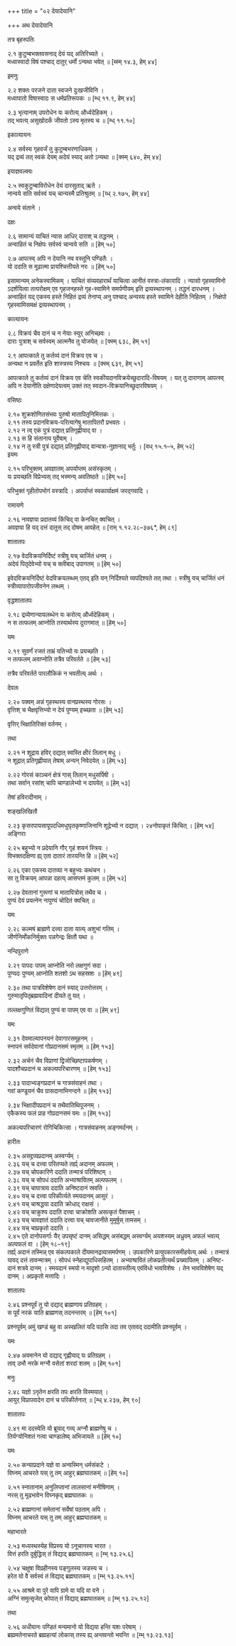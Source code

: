 +++
title = "०२ देयादेयानि"

+++
अथ देयादेयानि

तत्र बृहस्पतिः

२.१ कुटुम्बभक्तवसनाद् देयं यद् अतिरिच्यते ।  
मध्वास्वादो विषं पश्चाद् दातुर् धर्मो ऽन्यथा भवेत् ॥ [ब्स्म् १४.३, हेम् ४४]

इमनुः

२.२ शक्तः परजने दाता स्वजने दुःखजीविनि ।  
मध्वापातो विषास्वादः स धर्मप्रतिरूपकः ॥ [म्ध् ११.९, हेम् ४४]

२.३ भृत्यानाम् उपरोधेन यः करोत्य् और्ध्वदेहिकम् ।  
तद् भवत्य् असुखोदर्कं जीवतो ऽस्य मृतस्य च ॥ [म्ध् ११.१०]

इकात्यायनः

२.४ सर्वस्य गृहवर्जं तु कुटुम्बभरणाधिकम् ।  
यद् द्रव्यं तत् स्वकं देयम् अदेयं स्याद् अतो ऽन्यथा ॥ [क्स्म् ६४०, हेम् ४४]

इयाज्ञवल्क्यः

२.५ स्वकुटुम्बाविरोधेन देयं दारसुताद् ऋते ।  
नान्वये सति सर्वस्वं यच् चान्यस्मै प्रतिश्रुतम् ॥ [य्ध् २.१७५, हेम् ४४]

अन्वये संताने ।

दक्षः

२.६ सामान्यं याचितं न्यास आधिर् दाराश् च तद्धनम् ।  
अन्वाहितं च निक्षेपः सर्वस्वं चान्वये सति ॥ [हेम् ५०]

२.७ आपत्स्व् अपि न देयानि नव वस्तूनि पण्डितैः ।  
यो ददाति स मूढात्मा प्रायश्चित्तीयते नरः ॥ [हेम् ५०]

इसामान्यम् अनेकस्वामिकम् । याचितं संव्यवहारार्थं याचित्वा आनीतं वस्त्रा-लंकारादि । न्यासो गृहस्वामिनो ऽदर्शयित्वा तत्परोक्षम् एव गृहजनहस्ते गृह-स्वामिने समर्पणीयम् इति द्रव्यस्थापनम् । तद्धनं दारधनम् । अन्वाहितं यद् एकस्य हस्ते निहितं द्रव्यं तेनाप्य् अनु पश्चाद् अन्यस्य हस्ते स्वामिने देहीति निहितम् । निक्षेपो गृहस्वामिसमक्षं द्रव्यस्थापनम् ।

कात्यायनः

२.८ विक्रयं चैव दानं च न नेयाः स्युर् अनिच्छवः ।  
दाराः पुत्राश् च सर्वस्वम् आत्मनैव तु योजयेत् ॥ [क्स्म् ६३८, हेम् ५१]

२.९ आपत्काले तु कर्तव्यं दानं विक्रय एव च ।  
अन्यथा न प्रवर्तेत इति शास्त्रस्य निश्चयः ॥ [क्स्म् ६३९, हेम् ५१]

आपत्काले तु कर्तव्यं दानं विक्रय एव चेति स्वकीयदानविक्रयेच्छुदारादि-विषयम् । यत् तु दाराणाम् आपत्स्व् अपि न देयानीति दक्षेणादेयत्वम् उक्तं तत् स्वदान-विक्रयानिच्छुदारविषयम् ।

वसिष्ठः

२.१० शुक्रशोणितसंभवः पुरुषो मातापितृनिमित्तकः ।  
२.११ तस्य प्रदानविक्रय-परित्यागेषु मातापितरौ प्रभवतः ।  
२.१२ न त्व् एकं पुत्रं दद्यात् प्रतिगृह्णीयाद् वा ।  
२.१३ स हि संतानाय पूर्वेषाम् ।  
२.१४ न तु स्त्री पुत्रं दद्यात् प्रतिगृह्णीयाद् वान्यत्रा-नुज्ञानाद् भर्तुः । [वध् १५.१–५, हेम् ५२]  
इयमः

२.१५ परिभुक्तम् अवज्ञातम् अपर्याप्तम् असंस्कृतम् ।  
यः प्रयच्छति विप्रेभ्यस् तद् भस्मन्य् अवतिष्ठते ॥ [हेम् ५०]

परिभुक्तं गृहीतोपभोगं वस्त्रादि । अपर्याप्तं स्वकार्याक्षमं जरद्गवादि ।

रामायणे

२.१६ नावज्ञया प्रदातव्यं किंचिद् वा केनचित् क्वचित् ।  
अवज्ञया हि यद् दत्तं दातुस् तद् दोषम् आवहेत् ॥ [राम् १.१२.२८–३७६*, हेम् ८९]

शातातपः

२.१७ वेदविक्रयनिर्दिष्टं स्त्रीषु यच् चार्जितं धनम् ।  
अदेयं पितृदेवेभ्यो यच् च क्लीबाद् उपागतम् ॥ [हेम् ५०]

इवेदविक्रयनिर्दिष्टं वेदविक्रयलब्धम् एतद् इति यन् निर्दिश्यते व्यपदिश्यते तत् तथा । स्त्रीषु यच् चार्जितं धनं स्त्रीव्यापारोपजीवनेन लब्धम् ।

वृद्धशातातपः

२.१८ द्रव्येणान्यायलब्धेन यः करोत्य् और्ध्वदेहिकम् ।  
न स तत्फलम् आप्नोति तस्यार्थस्य दुरागमात् ॥ [हेम् ५०]

यमः

२.१९ सुवर्णं रजतं ताम्रं यतिभ्यो यः प्रयच्छति ।  
न तत्फलम् अवाप्नोति तत्रैव परिवर्तते ॥ [हेम् ५३]

तत्रैव परिवर्तते पारलौकिकं न भवतीत्य् अर्थः ।

देवलः

२.२० पक्वम् अन्नं गृहस्थस्य वानप्रस्थस्य गोरसः ।  
वृत्तिश् च भैक्षवृत्तिभ्यो न देयं पुण्यम् इच्च्छता ॥ [हेम् ५३]

वृत्तिर् भिक्षातिरिक्तं वर्तनम् ।

तथा

२.२१ न शूद्राय हविर् दद्यात् स्वस्ति क्षीरं तिलान् मधु ।  
न शूद्रात् प्रतिगृह्णीयात् तेषाम् अन्यन् निवेदयेत् ॥ [हेम् ५३]

२.२२ गोरसं काञ्चनं क्षेत्रं गास् तिलान् मधुसर्पिषी ।  
तथा सर्वान् रसांश् चापि चाण्डालेभ्यो न दापयेत् ॥ [हेम् ५३]

तेषां हविरादीनाम् ।

शङ्खलिखितौ

२.२३ कृसरपायसापूपदधिमधुघृतकृष्णाजिनानि शूद्रेभ्यो न दद्यात् । २४नोपाकृतं किंचित् । [हेम् ५४]  
अङ्गिराः

२.२५ बहुभ्यो न प्रदेयानि गौर् गृहं शयनं स्त्रियः ।  
विभक्तदक्षिणा ह्य् एता दातारं तारयन्ति हि ॥ [हेम् ५२]

२.२६ एका एकस्य दातव्या न बहुभ्यः कथंचन ।  
सा तु विक्रयम् आपन्ना दहत्य् आसप्तमं कुलम् ॥ [हेम् ५२]

२.२७ देवतानां गुरूणां च मातापित्रोस् तथैव च ।  
पुण्यं देयं प्रयत्नेन नापुण्यं चोदितं क्वचित् ॥

यमः

२.२८ कल्मषं ब्राह्मणे दत्त्वा दाता यात्य् अशुभां गतिम् ।  
जीर्णनिर्मोकनिर्मुक्तः पन्नगेन्द्रः क्षितौ यथा ॥

नन्दिपुराणे

२.२९ पापदः पापम् आप्नोति नरो लक्षगुणं सदा ।  
पुण्यदः पुण्यम् आप्नोति शतशो ऽथ सहस्रशः ॥ [हेम् ४९]

२.३० तथा पात्रविशेषेण दानं स्याद् उत्तरोत्तरम् ।  
गुरुमातृपितृब्रह्मवादिनां दीयते तु यत् ।

तल्लक्षगुणितं विद्यात् पुण्यं वा पापम् एव वा ॥ [हेम् ४९]

यमः

२.३१ देवमाल्यापनयनं देवागारसमूहनम् ।  
स्नापनं सर्वदेवानां गोप्रदानसमं स्मृतम् ॥ [हेम् १५३]

२.३२ अर्चनं चैव विप्राणां द्विजोच्छिष्टापकर्षणम् ।  
पादशौचप्रदानं च अकल्यपरिचारणम् ॥ [हेम् १५३]

२.३३ पादाभ्यङ्गप्रदानं च गात्रसंवाहनं तथा ।  
गवां कण्डूयनं चैव ग्रासदानाभिनन्दने ॥ [हेम् १५३]

२.३४ भिक्षादीपप्रदानं च तथैवातिथिपूजनम् ।  
एकैकस्य फलं प्राह गोप्रदानसमं यमः ॥ [हेम् १५३]

अकल्यपरिचारणं रोगिचिकित्सा । गात्रसंवाहनम् अङ्गमर्दनम् ।

हारीतः

२.३५ असद्द्रव्यप्रदानम् अस्वर्ग्यम् ।  
२.३६ यच् च दत्त्वा परितप्यते तर्ह्य् अदानम् अफलम् ।  
२.३७ यच् चोपकारिणे ददाति तन्मात्रं परिशिष्टम् ।  
२.३८ यच् च सोपधं ददाति अभ्याश्रावितम् अल्पफलम् ।  
२.३९ यच् चापात्राय ददाति अनिष्टदानं स्रवति ।  
२.४० यच् च दत्त्वा परिकीर्त्यते स्मयदानम् आसुरं ।  
२.४१ यच् चाश्रद्धया ददाति क्रोधाद् राक्षसं ।  
२.४२ यच् चाक्रुश्य ददाति दत्त्वा चाक्रोशति असत्कृतं पैशाचम् ।  
२.४३ यच् चावज्ञातं ददाति दत्त्वा यच् चावजानीते मुमूर्षुस् तामसम् ।  
२.४४ यच् चाप्रकृतो ददाति ।  
२.४५ एते दानोपसर्गाः यैर् उपसृष्टं दानम् असिद्धम् असंबद्धम् अस्वर्ग्यम् अयशस्यम् अध्रुवम् अफलं भवत्य् अल्पफलं वा । [हेम् १८–१९]  
तर्ह्य् अदानं तस्मिन्न् एव संकल्पकाले दीयमानद्रव्यासमर्पणम् । उपकारिणे प्रत्युपकारसमीहयेत्य् अर्थः । तन्मात्रं यावद् दत्तं तावन्मात्रम् । सोपधं स्नेहाद्युपाधिसहितम् । अभ्याश्रावितं लोकप्रतीत्यर्थं प्रख्यापितम् । अनिष्ट-दानं शत्रवे दानम् । स्मयदानं स्मयो न मादृशो ऽन्यो दातास्तीत्य् एवंविधो भावविशेषः । तेन भावविशेषेण यद् दानम् । अप्रकृतो मत्तादिः ।

शातातपः

२.४६ प्रश्नपूर्वं तु यो दद्याद् ब्राह्मणाय प्रतिग्रहम् ।  
स पूर्वं नरकं याति ब्राह्मणस् तदनन्तरम् ॥ [हेम् १०१]

प्रश्नपूर्वम् अमुं खण्डं बहु वा अस्खलितं यदि पठसि तदा तव एतावद् ददामीति प्रश्नपूर्वम् ।

यमः

२.४७ अवमानेन यो दद्याद् गृह्णीयाद् यः प्रतिग्रहम् ।  
ताव् उभौ नरके मग्नौ वसेतां शरदां शतम् ॥ [हेम् १०१]

मनुः

२.४८ यज्ञो ऽनृतेन क्षरति तपः क्षरति विस्मयात् ।  
आयुर् विप्रापवादेन दानं च परिकीर्तनात् ॥ [म्ध् ४.२३७, हेम् ९०]

शातातपः

२.४९ मा ददस्वेति यो ब्रूयाद् गव्य् अग्नौ ब्राह्मणेषु च ।  
तिर्यग्योनिशतं गत्वा चाण्डालेष्व् अभिजायते ॥ [हेम् १०]

यमः

२.५० कन्याप्रदाने यज्ञे वा अन्यस्मिन् धर्मसंकटे ।  
विघ्नम् आचरते यस् तु तम् आहुर् ब्रह्मघातकम् ॥ [हेम् १०]

२.५१ स्नातानाम् अनुलिप्तानां लालसानां मनीषिणाम् ।  
नरस् तु मूढभावेन विघ्नकृद् ब्रह्मघातकः ॥

२.५२ ब्राह्मणानां समेतानां सर्वेषां पठताम् अपि ।  
विघ्नम् आचरते यस् तु तम् आहुर् ब्रह्मघातकम् ॥

महाभारते

२.५३ मध्यस्थस्येह विप्रस्य यो ऽनूचानस्य भारत ।  
वित्तं हरति दुर्बुद्धिस् तं विद्याद् ब्रह्मघातकम् ॥ [म्भ् १३.२५.६]

२.५४ चक्षुषा विप्रहीनस्य पङ्गुलस्य जडस्य च ।  
हरेत यो वै सर्वस्वं तं विद्याद् ब्रह्मघातकम् ॥ [म्भ् १३.२५.११]

२.५५ आश्रमे वा पुरे वापि ग्रामे वा यदि वा वने ।  
अग्निं समुत्सृजेत् कोपात् तं विद्याद् ब्रह्मघातकम् ॥ [म्भ् १३.२५.१२]

तथा

२.५६ अधीयानः पण्डितं मन्यमानो यो विद्यया हन्ति यशः परेषाम् ।  
ब्रह्ममतेनाचरते ब्रह्महत्यां लोकास् तस्य ह्य् अन्तवन्तो भवन्ति ॥ [म्भ् १३.२३.१३]
